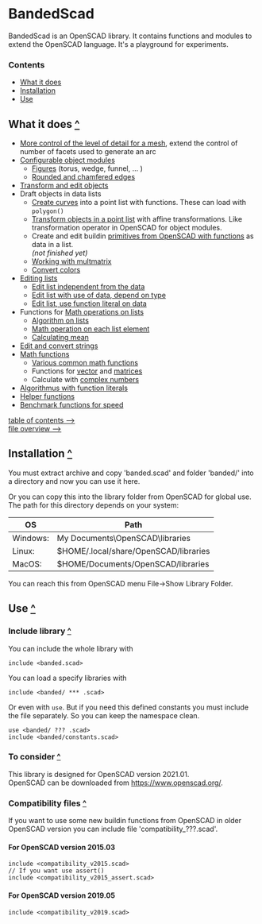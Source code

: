BandedScad
==========

BandedScad is an OpenSCAD library.
It contains functions and modules to extend the OpenSCAD language.
It's a playground for experiments.

### Contents
[contents]: #contents "Up to Contents"
- [What it does](#what-it-does-)
- [Installation](#installation-)
- [Use](#use-)


What it does [^][contents]
--------------------------

- [More control of the level of detail for a mesh][extend],
    extend the control of number of facets used to generate an arc
- [Configurable object modules][object]
  - [Figures][figures] (torus, wedge, funnel, ... )
  - [Rounded and chamfered edges][edges]
- [Transform and edit objects][operator]
- Draft objects in data lists
  - [Create curves][curves] into a point list with functions.
    These can load with `polygon()`
  - [Transform objects in a point list][transform] with affine transformations.
    Like transformation operator in OpenSCAD for object modules.
  - Create and edit buildin [primitives from OpenSCAD with functions][primitives]
    as data in a list.\
    _(not finished yet)_
  - [Working with multmatrix][multmatrix]
  - [Convert colors][color]
- [Editing lists][list]
  - [Edit list independent from the data][list_edit_item]
  - [Edit list with use of data, depend on type][list_edit_data]
  - [Edit list, use function literal on data][list_edit_pred]
- Functions for [Math operations on lists][list_math]
  - [Algorithm on lists][list_algorithm]
  - [Math operation on each list element][list_math]
  - [Calculating mean][mean]
- [Edit and convert strings][string]
- [Math functions][math]
  - [Various common math functions][math_common]
  - Functions for [vector][vector] and [matrices][matrix]
  - Calculate with [complex numbers][complex]
- [Algorithmus with function literals][function]
- [Helper functions][helper]
- [Benchmark functions for speed][benchmark]

[table of contents -->](doc/contents.md)\
[file overview -->](doc/file_overview.md)

[extend]:      doc/extend.md
[draft]:       doc/draft.md
[curves]:      doc/curves.md
[transform]:   doc/transform.md
[multmatrix]:  doc/multmatrix.md
[primitives]:  doc/primitives.md
[color]:       doc/color.md
[list]:           doc/list.md
[list_edit_item]: doc/list.md#edit-list-independent-from-the-data-
[list_edit_data]: doc/list.md#edit-list-with-use-of-data-depend-on-type-
[list_edit_pred]: doc/list.md#edit-list-use-function-literal-on-data-
[list_math]:      doc/list_math.md
[list_algorithm]: doc/list_math.md#algorithm-on-lists-
[list_math_each]: doc/list_math.md#math-operation-on_each-list-element-
[mean]:           doc/mean.md
[string]:      doc/string.md
[function]:    doc/function.md
[helper]:      doc/helper.md
[benchmark]:   doc/helper.md#benchmark-function-
[math]:        doc/math.md
[math_common]: doc/math.md#various-math-functions-
[vector]:      doc/vector.md
[matrix]:      doc/matrix.md
[complex]:     doc/complex.md
[operator]:    doc/operator.md
[object]:      doc/object.md
[edges]:       doc/object.md#rounded-edges-
[figures]:     doc/object.md#figures-


Installation [^][contents]
--------------------------

You must extract archive and copy 'banded.scad' and folder 'banded/' into a directory
and now you can use it here.
  
Or you can copy this into the library folder from OpenSCAD for global use.
The path for this directory depends on your system:

| OS       | Path
|----------|------
| Windows: | My Documents\OpenSCAD\libraries
| Linux:   | $HOME/.local/share/OpenSCAD/libraries
| MacOS:   | $HOME/Documents/OpenSCAD/libraries

You can reach this from OpenSCAD menu File->Show Library Folder.


Use [^][contents]
-----------------

### Include library [^][contents]

You can include the whole library with
```OpenSCAD
include <banded.scad>
```
  
You can load a specify libraries with
```OpenSCAD
include <banded/ *** .scad>
```
Or even with `use`. But if you need this defined constants
you must include the file separately.
So you can keep the namespace clean.
```OpenSCAD
use <banded/ ??? .scad>
include <banded/constants.scad>
```


### To consider [^][contents]

This library is designed for OpenSCAD version 2021.01.\
OpenSCAD can be downloaded from <https://www.openscad.org/>.


### Compatibility files [^][contents]

If you want to use some new buildin functions from OpenSCAD in older OpenSCAD version
you can include file 'compatibility_???.scad'.

#### For OpenSCAD version 2015.03
```OpenSCAD
include <compatibility_v2015.scad>
// If you want use assert()
include <compatibility_v2015_assert.scad>
```

#### For OpenSCAD version 2019.05
```OpenSCAD
include <compatibility_v2019.scad>
```
